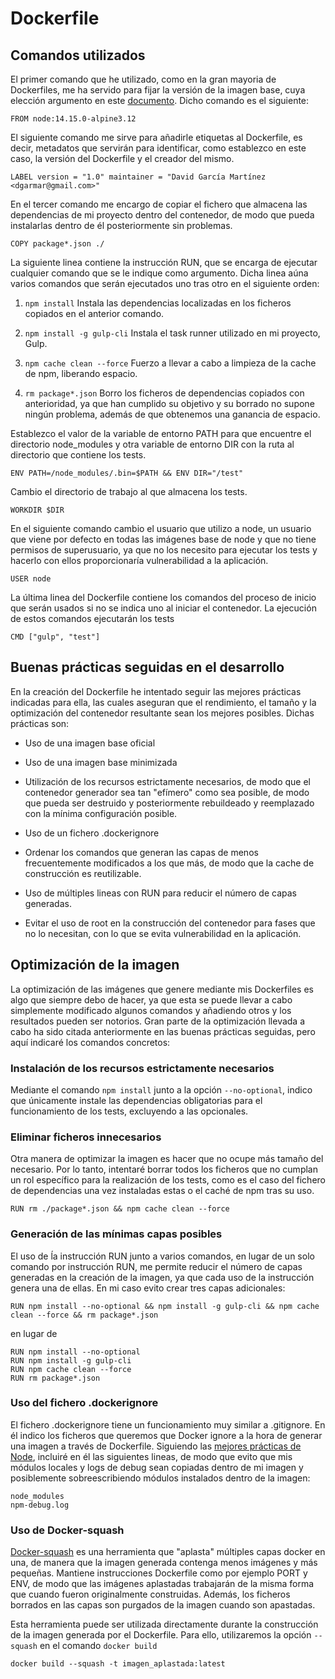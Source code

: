 # Dockerfile

## Comandos utilizados

El primer comando que he utilizado, como en la gran mayoria de Dockerfiles, me ha servido para fijar la versión de la imagen base, cuya elección argumento en este [documento](). Dicho comando es el siguiente:

`FROM node:14.15.0-alpine3.12`

El siguiente comando me sirve para añadirle etiquetas al Dockerfile, es decir, metadatos que servirán para identificar, como establezco en este caso, la versión del Dockerfile y el creador del mismo.

`LABEL version = "1.0" maintainer = "David García Martínez <dgarmar@gmail.com>"`

En el tercer comando me encargo de copiar el fichero que almacena las dependencias de mi proyecto dentro del contenedor, de modo que pueda instalarlas dentro de él posteriormente sin problemas. 

`COPY package*.json ./`

La siguiente linea contiene la instrucción RUN, que se encarga de ejecutar cualquier comando que se le indique como argumento. Dicha linea aúna varios comandos que serán ejecutados uno tras otro en el siguiente orden:

1. `npm install` Instala las dependencias localizadas en los ficheros copiados en el anterior comando.

2. `npm install -g gulp-cli` Instala el task runner utilizado en mi proyecto, Gulp.

3. `npm cache clean --force` Fuerzo a llevar a cabo a limpieza de la cache de npm, liberando espacio.

4. `rm package*.json` Borro los ficheros de dependencias copiados con anterioridad, ya que han cumplido su objetivo y su borrado no supone ningún problema, además de que obtenemos una ganancia de espacio.

Establezco el valor de la variable de entorno PATH para que encuentre el directorio node_modules y otra variable de entorno DIR con la ruta al directorio que contiene los tests. 

`ENV PATH=/node_modules/.bin=$PATH && ENV DIR="/test"`

Cambio el directorio de trabajo al que almacena los tests.

`WORKDIR $DIR`

En el siguiente comando cambio el usuario que utilizo a node, un usuario que viene por defecto en todas las imágenes base de node y que no tiene permisos de superusuario, ya que no los necesito para ejecutar los tests y hacerlo con ellos proporcionaría vulnerabilidad a la aplicación.

`USER node`

La última linea del Dockerfile contiene los comandos del proceso de inicio que serán usados si no se indica uno al iniciar el contenedor. La ejecución de estos comandos ejecutarán los tests

`CMD ["gulp", "test"]`

## Buenas prácticas seguidas en el desarrollo

En la creación del Dockerfile he intentado seguir las mejores prácticas indicadas para ella, las cuales aseguran que el rendimiento, el tamaño y la optimización del contenedor resultante sean los mejores posibles. Dichas prácticas son:

- Uso de una imagen base oficial

- Uso de una imagen base minimizada

- Utilización de los recursos estrictamente necesarios, de modo que el contenedor generador sea tan "efímero" como sea posible, de modo que pueda ser destruido y posteriormente rebuildeado y reemplazado con la mínima configuración posible.

- Uso de un fichero .dockerignore

- Ordenar los comandos que generan las capas de menos frecuentemente modificados a los que más, de modo que la cache de construcción es reutilizable.

- Uso de múltiples lineas con RUN para reducir el número de capas generadas.

- Evitar el uso de root en la construcción del contenedor para fases que no lo necesitan, con lo que se evita vulnerabilidad en la aplicación.

## Optimización de la imagen

La optimización de las imágenes que genere mediante mis Dockerfiles es algo que siempre debo de hacer, ya que esta se puede llevar a cabo simplemente modificado algunos comandos y añadiendo otros y los resultados pueden ser notorios. Gran parte de la optimización llevada a cabo ha sido citada anteriormente en las buenas prácticas seguidas, pero aquí indicaré los comandos concretos:

### Instalación de los recursos estrictamente necesarios

Mediante el comando `npm install` junto a la opción `--no-optional`, indico que únicamente instale las dependencias obligatorias para el funcionamiento de los tests, excluyendo a las opcionales. 

### Eliminar ficheros innecesarios

Otra manera de optimizar la imagen es hacer que no ocupe más tamaño del necesario. Por lo tanto, intentaré borrar todos los ficheros que no cumplan un rol específico para la realización de los tests, como es el caso del fichero de dependencias una vez instaladas estas o el caché de npm tras su uso.

`RUN rm ./package*.json && npm cache clean --force`

### Generación de las mínimas capas posibles

El uso de ĺa instrucción RUN junto a varios comandos, en lugar de un solo comando por instrucción RUN, me permite reducir el número de capas generadas en la creación de la imagen, ya que cada uso de la instrucción genera una de ellas. En mi caso evito crear tres capas adicionales:

`RUN npm install --no-optional && npm install -g gulp-cli && npm cache clean --force && rm package*.json`

en lugar de

`RUN npm install --no-optional`\
`RUN npm install -g gulp-cli`\
`RUN npm cache clean --force`\
`RUN rm package*.json`

### Uso del fichero .dockerignore

El fichero .dockerignore tiene un funcionamiento muy similar a .gitignore. En él indico los ficheros que queremos que Docker ignore a la hora de generar una imagen a través de Dockerfile. Siguiendo las [mejores prácticas de Node](https://nodejs.org/en/docs/guides/nodejs-docker-webapp/), incluiré en él las siguientes lineas, de modo que evito que mis módulos locales y logs de debug sean copiadas dentro de mi imagen y posiblemente sobreescribiendo módulos instalados dentro de la imagen:

`node_modules`\
`npm-debug.log`

### Uso de Docker-squash

[Docker-squash](https://github.com/jwilder/docker-squash) es una herramienta que "aplasta" múltiples capas docker en una, de manera que la imagen generada contenga menos imágenes y más pequeñas. Mantiene instrucciones Dockerfile como por ejemplo PORT y ENV, de modo que las imágenes aplastadas trabajarán de la misma forma que cuando fueron originalmente construidas. Además, los ficheros borrados en las capas son purgados de la imagen cuando son apastadas.

Esta herramienta puede ser utilizada directamente durante la construcción de la imagen generada por el Dockerfile. Para ello, utilizaremos la opción `--squash` en el comando `docker build`

`docker build --squash -t imagen_aplastada:latest`






 

